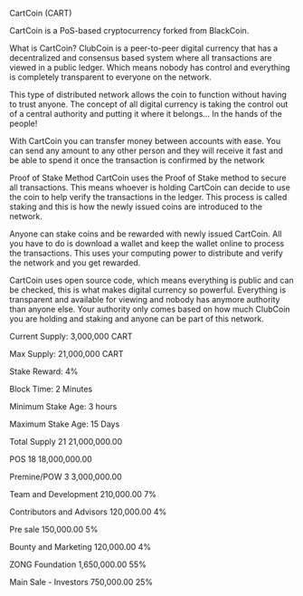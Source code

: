 CartCoin (CART)

CartCoin is a PoS-based cryptocurrency forked from BlackCoin.

What is CartCoin?
ClubCoin is a peer-to-peer digital currency that has a decentralized and consensus based system where all transactions are viewed in a public ledger. Which means nobody has control and everything is completely transparent to everyone on the network.

This type of distributed network allows the coin to function without having to trust anyone. The concept of all digital currency is taking the control out of a central authority and putting it where it belongs... In the hands of the people!

With CartCoin you can transfer money between accounts with ease. You can send any amount to any other person and they will receive it fast and be able to spend it once the transaction is confirmed by the network

Proof of Stake Method
CartCoin uses the Proof of Stake method to secure all transactions. This means whoever is holding CartCoin can decide to use the coin to help verify the transactions in the ledger. This process is called staking and this is how the newly issued coins are introduced to the network.

Anyone can stake coins and be rewarded with newly issued CartCoin. All you have to do is download a wallet and keep the wallet online to process the transactions. This uses your computing power to distribute and verify the network and you get rewarded.

CartCoin uses open source code, which means everything is public and can be checked, this is what makes digital currency so powerful. Everything is transparent and available for viewing and nobody has anymore authority than anyone else. Your authority only comes based on how much ClubCoin you are holding and staking and anyone can be part of this network.

Current Supply: 3,000,000 CART

Max Supply: 21,000,000 CART

Stake Reward: 4%

Block Time: 2 Minutes

Minimum Stake Age: 3 hours

Maximum Stake Age: 15 Days

Total Supply	21	 21,000,000.00 		
				
POS	18	 18,000,000.00 		
				
Premine/POW	3	 3,000,000.00 		
				
Team and Development		 210,000.00 		7%
				
Contributors and Advisors		 120,000.00 		4%
				
Pre sale		 150,000.00 		5%
				
Bounty and Marketing		 120,000.00 		4%
				
ZONG Foundation		 1,650,000.00 		55%
				
Main Sale - Investors		 750,000.00 		25%

